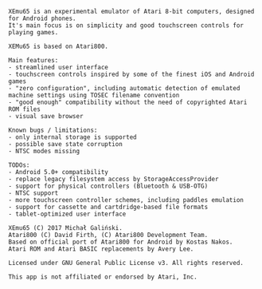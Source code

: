 	XEmu65 is an experimental emulator of Atari 8-bit computers, designed for Android phones.
	It's main focus is on simplicity and good touchscreen controls for playing games.

    XEMu65 is based on Atari800.

	Main features:
	- streamlined user interface
	- touchscreen controls inspired by some of the finest iOS and Android games
	- "zero configuration", including automatic detection of emulated machine settings using TOSEC filename convention
	- "good enough" compatibility without the need of copyrighted Atari ROM files
	- visual save browser

	Known bugs / limitations:
	- only internal storage is supported
	- possible save state corruption
	- NTSC modes missing

	TODOs:
	- Android 5.0+ compatibility
	- replace legacy filesystem access by StorageAccessProvider
	- support for physical controllers (Bluetooth & USB-OTG)
	- NTSC support
	- more touchscreen controller schemes, including paddles emulation
	- support for cassette and cartdridge-based file formats
	- tablet-optimized user interface

	XEmu65 (C) 2017 Michał Galiński.
	Atari800 (C) David Firth, (C) Atari800 Development Team.
	Based on official port of Atari800 for Android by Kostas Nakos.
	Atari ROM and Atari BASIC replacements by Avery Lee.

	Licensed under GNU General Public License v3. All rights reserved.

	This app is not affiliated or endorsed by Atari, Inc.

